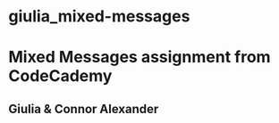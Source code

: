 # giulia_mixed-messages

Mixed Messages assignment from CodeCademy
=

Giulia & Connor Alexander
---
